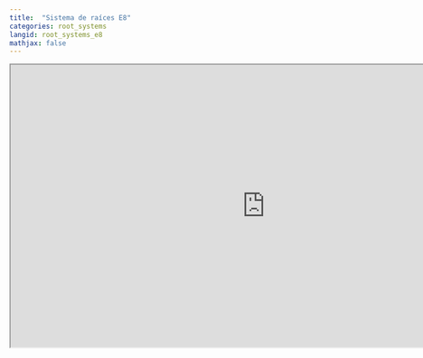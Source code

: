 ```yaml
---
title:  "Sistema de raíces E8"
categories: root_systems
langid: root_systems_e8
mathjax: false
---
```


<iframe width="900" height="500"
	src="https://www.youtube.com/embed/E-LC_l3gNuc">
</iframe>
